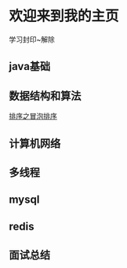 # 欢迎来到我的主页

学习封印~解除
## java基础
## 数据结构和算法
[排序之冒泡排序](https://github.com/liuwei110/liuwei110.github.io/blob/master/algorithm.md)
## 计算机网络
## 多线程
## mysql
## redis
## 面试总结

